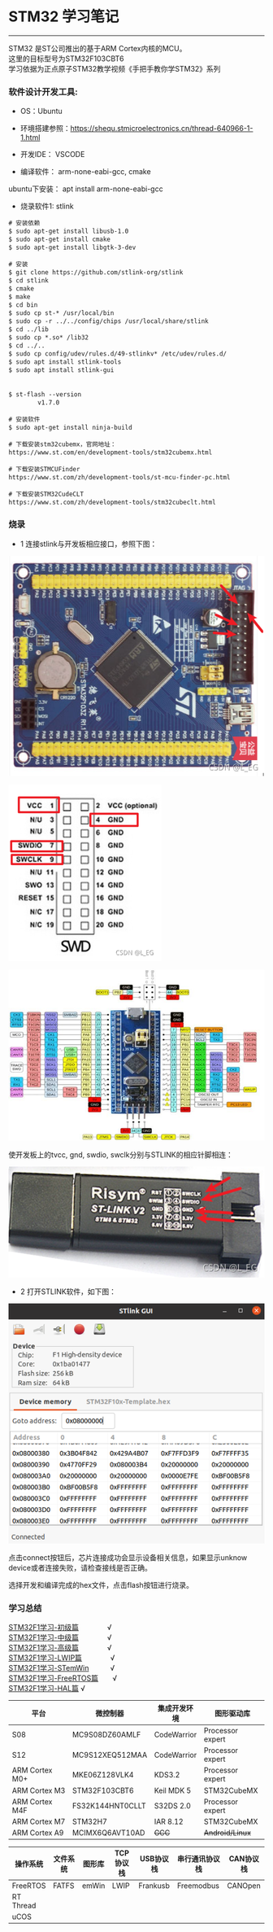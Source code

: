 # STM32 学习笔记 #

----------

STM32 是ST公司推出的基于ARM Cortex内核的MCU。  
这里的目标型号为STM32F103CBT6  
学习依据为正点原子STM32教学视频《手把手教你学STM32》系列  

### 软件设计开发工具:

- OS：Ubuntu

- 环境搭建参照：https://shequ.stmicroelectronics.cn/thread-640966-1-1.html

- 开发IDE： VSCODE

- 编译软件： arm-none-eabi-gcc, cmake

ubuntu下安装： apt install arm-none-eabi-gcc

- 烧录软件1: stlink
```shell
# 安装依赖
$ sudo apt-get install libusb-1.0
$ sudo apt-get install cmake
$ sudo apt-get install libgtk-3-dev

# 安装
$ git clone https://github.com/stlink-org/stlink
$ cd stlink
$ cmake
$ make
$ cd bin
$ sudo cp st-* /usr/local/bin
$ sudo cp -r ../../config/chips /usr/local/share/stlink
$ cd ../lib
$ sudo cp *.so* /lib32
$ cd ../..
$ sudo cp config/udev/rules.d/49-stlinkv* /etc/udev/rules.d/
$ sudo apt install stlink-tools
$ sudo apt install stlink-gui


$ st-flash --version
        v1.7.0

# 安装软件
$ sudo apt-get install ninja-build

# 下载安装stm32cubemx，官网地址：
https://www.st.com/en/development-tools/stm32cubemx.html

# 下载安装STMCUFinder
https://www.st.com/zh/development-tools/st-mcu-finder-pc.html

# 下载安装STM32CudeCLT
https://www.st.com/zh/development-tools/stm32cubeclt.html
```

### 烧录
- 1 连接stlink与开发板相应接口，参照下图：

![](img/stm32f103.png)

![](img/port.png)

![](img/stm32f103c8t6.jpg)

使开发板上的tvcc, gnd, swdio, swclk分别与STLINK的相应针脚相连：

![](img/stlink.png)

- 2 打开STLINK软件，如下图：

![](img/download.png)

点击connect按钮后，芯片连接成功会显示设备相关信息，如果显示unknow device或者连接失败，请检查接线是否正确。

选择开发和编译完成的hex文件，点击flash按钮进行烧录。


### 学习总结

[STM32F1学习-初级篇](md/STM32F1_BL.md "STM32F1学习-初级篇")　　　　√    
[STM32F1学习-中级篇](md/STM32F1_ML.md "STM32F1学习-中级篇")　　　　√  
[STM32F1学习-高级篇](md/STM32F1_HL.md "STM32F1学习-高级篇")　　　　√  
[STM32F1学习-LWIP篇](md/STM32F1_LWIP.md "STM32F1学习-LWIP篇")　　　　√  
[STM32F1学习-STemWin](md/STM32F1_STemWin.md "STM32F1学习-STemWin")　　　√  
[STM32F1学习-FreeRTOS篇](md/STM32F1_FreeRTOS.md "STM32F1学习-FreeRTOS篇")　　√  
[STM32F1学习-HAL篇](md/STM32F1_HAL.md "STM32F1学习-HAL篇")				√  


|      平台      |   微控制器     | 集成开发环境 |    图形驱动库    |
|---------------|---------------|------------|----------------|
| S08           | MC9S08DZ60AMLF| CodeWarrior|Processor expert|
| S12           | MC9S12XEQ512MAA|CodeWarrior|Processor expert|
| ARM Cortex M0+| MKE06Z128VLK4 | KDS3.2     |Processor expert|
| ARM Cortex M3 | STM32F103CBT6 | Keil MDK 5 |STM32CubeMX     |
| ARM Cortex M4F| FS32K144HNT0CLLT| S32DS 2.0|Processor expert|
| ARM Cortex M7 | STM32H7       | IAR 8.12   |STM32CubeMX     |
| ARM Cortex A9 | MCIMX6Q6AVT10AD|~~GCC~~    |~~Android/Linux~~|



| 操作系统  |文件系统 | 图形库 |TCP协议栈|USB协议栈|串行通讯协议栈|CAN协议栈|
|----------|-------|-------|--------|--------|------------|----------|
| FreeRTOS | FATFS | emWin |  LWIP  |Frankusb| Freemodbus | CANOpen  |
| RT Thread|       |       |        |        |            |          |
| uCOS     |       |       |        |        |            |          |